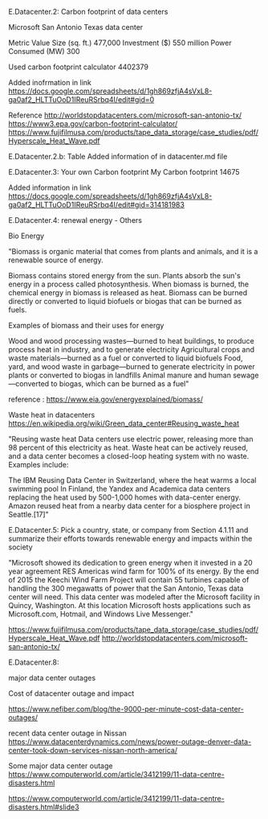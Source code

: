 E.Datacenter.2: Carbon footprint of data centers

Microsoft San Antonio Texas data center

Metric	Value
Size (sq. ft.)	477,000	
Investment ($)	550 million
Power Consumed (MW)	300	

Used carbon footprint calculator
4402379

Added inofrmation in link
https://docs.google.com/spreadsheets/d/1gh869zfjA4sVxL8-ga0af2_HLTTuOoD1IReuRSrbq4I/edit#gid=0

Reference 
http://worldstopdatacenters.com/microsoft-san-antonio-tx/
https://www3.epa.gov/carbon-footprint-calculator/
https://www.fujifilmusa.com/products/tape_data_storage/case_studies/pdf/Hyperscale_Heat_Wave.pdf


E.Datacenter.2.b: Table
Added information of in datacenter.md file

E.Datacenter.3: Your own Carbon footprint
My Carbon footprint
14675

Added information in link
https://docs.google.com/spreadsheets/d/1gh869zfjA4sVxL8-ga0af2_HLTTuOoD1IReuRSrbq4I/edit#gid=314181983


E.Datacenter.4:
renewal energy - Others

Bio Energy

"Biomass is organic material that comes from plants and animals, and it is a renewable source of energy.

Biomass contains stored energy from the sun. Plants absorb the sun's energy in a process called photosynthesis. When biomass is burned, the chemical energy in biomass is released as heat. Biomass can be burned directly or converted to liquid biofuels or biogas that can be burned as fuels.

Examples of biomass and their uses for energy

Wood and wood processing wastes—burned to heat buildings, to produce process heat in industry, and to generate electricity
Agricultural crops and waste materials—burned as a fuel or converted to liquid biofuels
Food, yard, and wood waste in garbage—burned to generate electricity in power plants or converted to biogas in landfills
Animal manure and human sewage—converted to biogas, which can be burned as a fuel"

reference : https://www.eia.gov/energyexplained/biomass/

Waste heat in datacenters
https://en.wikipedia.org/wiki/Green_data_center#Reusing_waste_heat

"Reusing waste heat
Data centers use electric power, releasing more than 98 percent of this electricity as heat. Waste heat can be actively reused, and a data center becomes a closed-loop heating system with no waste. Examples include:

The IBM Reusing Data Center in Switzerland, where the heat warms a local swimming pool
In Finland, the Yandex and Academica data centers replacing the heat used by 500-1,000 homes with data-center energy.
Amazon reused heat from a nearby data center for a biosphere project in Seattle.[17]"




E.Datacenter.5: 
Pick a country, state, or company from Section 4.1.11 and summarize
their efforts towards renewable energy and impacts within the
society

"Microsoft showed its dedication to green energy when it invested in a 20 year agreement RES Americas wind farm for 100% of its energy.  By the end of 2015 the Keechi Wind Farm Project will contain 55 turbines capable of handling the 300 megawatts of power that the San Antonio, Texas data center will need. This data center was modeled after the Microsoft facility in Quincy, Washington. At this location Microsoft hosts applications such as Microsoft.com, Hotmail, and Windows Live Messenger."

https://www.fujifilmusa.com/products/tape_data_storage/case_studies/pdf/Hyperscale_Heat_Wave.pdf
http://worldstopdatacenters.com/microsoft-san-antonio-tx/


E.Datacenter.8:

major data center outages

Cost of datacenter outage and impact

https://www.nefiber.com/blog/the-9000-per-minute-cost-data-center-outages/

recent data center outage in Nissan 
https://www.datacenterdynamics.com/news/power-outage-denver-data-center-took-down-services-nissan-north-america/

Some major data center outage
https://www.computerworld.com/article/3412199/11-data-centre-disasters.html

https://www.computerworld.com/article/3412199/11-data-centre-disasters.html#slide3


